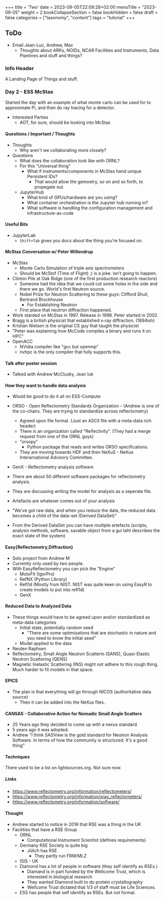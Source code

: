 +++
title = 'Two'
date = 2023-09-05T22:09:28+02:00
menuTitle = "2023-09-05"
weight = 2
bookCollapseSection = false
bookHidden = false
draft = false
categories = ["taxonomy", "content"]
tags = "tutorial"
+++

## ToDo
- Email Jean-Luc, Andrew, Max
  - Thoughts about ARKs, NOIDs, NCAR Facilities and Instruments, Data Pipelines and stuff and things?

### Info Header
A Landing Page of Things and stuff.

### Day 2 - ESS McStas
Started the day with an example of what monte carlo can be used for to approximate Pi, and then do ray tracing for a detector.

- Interested Parties
  - AOT, for sure, should be looking into McStas

#### Questions / Important / Thoughts
- Thoughts
  - Why aren't we collaborating more closely?
- Questions
  - What does the collaboration look like with ORNL?
  - For this "Universal thing"
    - What if instruments/components in McStas hand unique Persistent IDs?
      - That would allow the gemoetry, so on and so forth, to propegate out.
  - JupyterHub
    - What kind of GPUs/hardware are you using?
    - What container orchestration is the Jupyter hub running in?
    - What software is handling the configuration management and infrastructure-as-code

#### Useful Bits
- JupyterLab
  - `Shift+Tab` gives you docs about the thing you're focused on.

#### McStas Conversation w/ Peter Willendrup
- McStas
  - Monte Carlo Simulation of triple axis spectrometers
  - Should be McStof (Time of Flight) ;) is a joke. isn't going to happen.
- Clinton Pile at Oak Ridge (one of the first production research reactors)
  - Someone had the idea that we could cut some holes in the side and there we go. World's first Neutron source.
  - Nobel Prize for Neutron Scattering to these guys: Clifford Shull, Bertrand Brockhouse
    - For Establishing Neutron
  - First place that neutron diffraction happened.
- Work starded on McStas in 1997. Release in 1998. Peter started in 2002.
- Bragg is a british physicist that established x-ray diffraction. (1894ish)
- Kristian Nielsen is the original CS guy that taught the physicist
- "Peter was explaining how McCode compiles a binary and runs it on HPC"
- OpenACC
  - NVidia compiler like "gcc but openmp"
  - nvhpc is the only compiler that fully supports this.

#### Talk after poster session
- Talked with Andrew McClusky, Jean luk

#### How they want to handle data analysis
- Would be good to do it all on ESS-Compute
- ORSO - Open Reflectometry Standards Organization - (Andrew is one of the co-chairs. They are trying to standardize across reflectometry)
  - Agreed upon file format. (Just an ASCII file with a meta-data rich header)
  - There is an organization called "Reflectivity".  (They had a merge request from one of the ORNL guys)
  - "orsopy"
    - Python package that reads and writes ORSO specifications.
  - They are moving towards HDF and then NeXuS - NeXus Interarnational Advisory Committee.
- GenX - Reflectometry analysis software
- There are about 50 different software packages for reflectometry analysis.
- They are discussing writing the model for analysis as a seperate file.

- Artefacts are whatever comes out of your analysis
- "We've got raw data, and when you reduce the data, the reduced data becomes a child of the data-set (Derived DataSet)"
- From the Derived DataSet you can have multiple artefacts (scripts, analysis methods, software, savable object from a gui taht describes the exact state of the system)

#### Easy{Reflectometry,Diffraction}
- Solo project from Andrew M
- Currently only used by two people.
- With EasyReflectometry you can pick the "Engine"
  - MotoFit (IgorPro)
  - RefNX (Python Library)
  - Refl1d (Mostly from NIST. NIST was quite keen on using EasyR to create models to put into refl1d)
  - GenX

#### Reduced Data to Analyzed Data
- These things would have to be agreed upon and/or standardized as meta-data categories
  - Initial state, potentially random seed
    - "There are some optimizations that are stochastic in nature and you need to know the initial seed"
  - Model applied to the data
- Neuten Raphsen
- Reflectometry, Small Angle Neutron Scatterin (SANS), Quasi-Elastic Neutron Scattering (QENS)
- Magnetic Inelastic Scattering (INS) might not adhere to this rough thing. Much harder to fit models in that space.

#### EPICS
- The plan is that everything will go through NICOS (authoritative data source)
  - Then it can be added into the NeXus files.

#### CANSAS - Collaborative Action for Nomadic Small Angle Scatters
- 25 Years ago they decided to come up with a nexus standard
- 5 years ago it was adopted.
- Andrew "I think SASView is the gold standard for Neutron Analysis Software. In terms of how the community is structured. It's a good thing"

#### Techniques
There used to be a list on lightsources.org. Not sure now.
##### Links
- https://www.reflectometry.org/information/reflectometers/
- https://www.reflectometry.org/information/xray_reflectometers/
- https://www.reflectometry.org/information/software/ 

#### Thought
- Andrew started to notice in 2016 that RSE was a thing in the UK
- Facilities that have a RSE Group
  - ORNL
    - Computational Instrument Scientist (defines requirements)
  - Germany RSE Society is quite big
    - Jülich has RSE
      - They partly run FRM/MLZ
  - ISIS - UK
  - Diamond has a lot of people in software (they self identify as RSEs.)
    - Diamand is in part funded by the Wellcome Trust, which is interested in biological research
    - They wanted Diamond built to do protein crystallography
    - Wellcome Trust dictated that 1/3 of staff must be Life Sciences.
  - ESS has people that self identify as RSEs. But not formal.